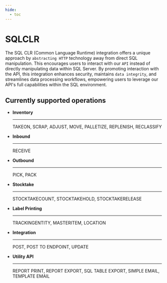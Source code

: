 ```yaml
---
hide:
  - toc
---
```


# SQLCLR
<!-- ![alt text](image.jpg) -->

The SQL CLR (Common Language Runtime) integration offers a unique approach by `abstracting HTTP` technology away from direct SQL manipulation. 
This encourages users to interact with our `API` instead of directly manipulating data within SQL Server.
By promoting interaction with the API, this integration enhances security, maintains `data integrity`, and streamlines data processing workflows, empowering users to leverage our API's full capabilities within the SQL environment.

## Currently supported operations

<div class="grid cards" markdown>

-   __Inventory__

    ---

    TAKEON, SCRAP, ADJUST, MOVE, PALLETIZE, REPLENISH, RECLASSIFY

-   __Inbound__

    ---

    RECEIVE

-   __Outbound__

    ---

    PICK, PACK

-   __Stocktake__

    ---

    STOCKTAKECOUNT, STOCKTAKEHOLD, STOCKTAKERELEASE

-   __Label Printing__

    ---

    TRACKINGENTITY, MASTERITEM, LOCATION

-   __Integration__

    ---

    POST, POST TO ENDPOINT, UPDATE

-   __Utility API__

    ---

    REPORT PRINT, REPORT EXPORT, SQL TABLE EXPORT, SIMPLE EMAIL, TEMPLATE EMAIL

</div>
